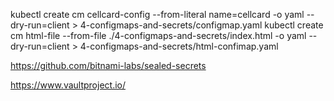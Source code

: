 kubectl create cm cellcard-config --from-literal name=cellcard -o yaml --dry-run=client > 4-configmaps-and-secrets/configmap.yaml
kubectl create cm html-file --from-file ./4-configmaps-and-secrets/index.html -o yaml --dry-run=client > 4-configmaps-and-secrets/html-confimap.yaml

https://github.com/bitnami-labs/sealed-secrets

https://www.vaultproject.io/
